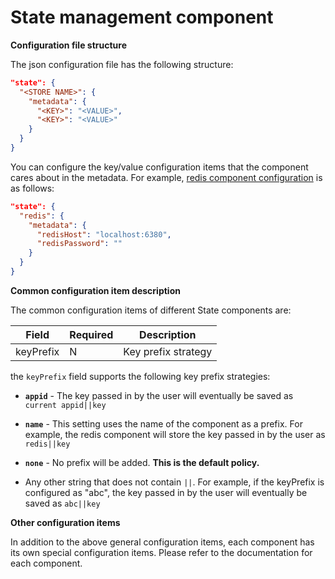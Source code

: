 # State management component
**Configuration file structure**

The json configuration file has the following structure:
```json
"state": {
  "<STORE NAME>": {
    "metadata": {
      "<KEY>": "<VALUE>",
      "<KEY>": "<VALUE>"
    }
  }
}
```
You can configure the key/value configuration items that the component cares about in the metadata. For example, [redis component configuration](https://github.com/mosn/layotto/blob/main/configs/config_state_redis.json) is as follows:

```json
"state": {
  "redis": {
    "metadata": {
      "redisHost": "localhost:6380",
      "redisPassword": ""
    }
  }
}
```


**Common configuration item description**

The common configuration items of different State components are:

| Field | Required | Description |
| --- | --- | --- |
| keyPrefix | N | Key prefix strategy |


the `keyPrefix` field supports the following key prefix strategies:

* **`appid`** - The key passed in by the user will eventually be saved as `current appid||key`

* **`name`** - This setting uses the name of the component as a prefix. For example, the redis component will store the key passed in by the user as `redis||key`

* **`none`** - No prefix will be added. **This is the default policy.**

* Any other string that does not contain `||`. For example, if the keyPrefix is configured as "abc", the key passed in by the user will eventually be saved as `abc||key`


**Other configuration items**

In addition to the above general configuration items, each component has its own special configuration items. Please refer to the documentation for each component.